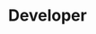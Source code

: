 ---
name: Leon Petrov
id: leon-petrov
numberId: 17
title: Developer
bio: "Leon knows three truths in this world: Javascript is the future, metal is the only genre of music, and anything can be cured by a hike in the mountains."
image:
areas:
contact: { email: leon, linkedin: https://hr.linkedin.com/in/leonpetrov, github: https://github.com/lpetrovhr/, twitter: https://twitter.com/_p3tr0v_, spotlight: https://blog.eastcoastproduct.com/ecp-team-spotlight-leon-petrov-647abf33e4b6 }
---